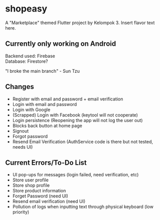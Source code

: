 # shopeasy

A "Marketplace" themed Flutter project by Kelompok 3. Insert flavor text here.

## Currently only working on Android

Backend used: Firebase  
Database: Firestore?  
  
"I broke the main branch" - Sun Tzu  

## Changes
- Register with email and password + email verification  
- Login with email and password  
- Login with Google  
- (Scrapped) Login with Facebook (keytool will not cooperate)  
- Login persistence (Reopening the app will not log the user out)  
- Blocks back button at home page  
- Signout  
- Forgot password  
- Resend Email Verification (AuthService code is there but not tested, needs UI)

## Current Errors/To-Do List
- UI pop-ups for messages (login failed, need verification, etc)
- Store user profile
- Store shop profile
- Store product information
- Forget Password (need UI)
- Resend email verification (need UI)
- Pollution of logs when inputting text through physical keyboard (low priority)